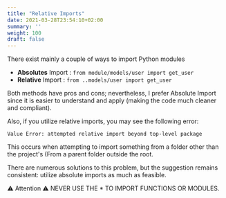 ```yaml
---
title: "Relative Imports"
date: 2021-03-28T23:54:10+02:00
summary: ''
weight: 100
draft: false
---
```


<!-- Hotjar Tracking Code for https://pythonbiellagroup.it -->
<script>
    (function(h,o,t,j,a,r){
        h.hj=h.hj||function(){(h.hj.q=h.hj.q||[]).push(arguments)};
        h._hjSettings={hjid:2847436,hjsv:6};
        a=o.getElementsByTagName('head')[0];
        r=o.createElement('script');r.async=1;
        r.src=t+h._hjSettings.hjid+j+h._hjSettings.hjsv;
        a.appendChild(r);
    })(window,document,'https://static.hotjar.com/c/hotjar-','.js?sv=');
</script>

There exist mainly a couple of ways to import Python modules

- **Absolutes** Import : `from module/models/user import get_user`
- **Relative** Import : `from ..models/user import get_user`

Both methods have pros and cons; nevertheless, I prefer Absolute Import since it is easier to understand and apply (making the code much cleaner and compliant).

Also, if you utilize relative imports, you may see the following error:

`Value Error: attempted relative import beyond top-level package`

This occurs when attempting to import something from a folder other than the project's (From a parent folder outside the root.

There are numerous solutions to this problem, but the suggestion remains consistent: utilize absolute imports as much as feasible.

⚠ Attention ⚠  NEVER USE THE * TO IMPORT FUNCTIONS OR MODULES.